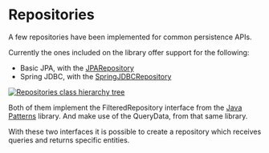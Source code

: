 # Repositories

A few repositories have been implemented for common persistence APIs.

Currently the ones included on the library offer support for the following:
- Basic JPA, with the [JPARepository][basic_jpa_repo]
- Spring JDBC, with the [SpringJDBCRepository][spring_jdbc_repo]

[![Repositories class hierarchy tree][repository-class_tree]][repository-class_tree]

Both of them implement the FilteredRepository interface from the [Java Patterns](https://github.com/Bernardo-MG/java-pattern) library. And make use of the QueryData, from that same library.

With these two interfaces it is possible to create a repository which receives queries and returns specific entities.

[repository-class_tree]: ./images/repository_class_tree.png
[basic_jpa_repo]: ./apidocs/com/wandrell/persistence/repository/JPARepository.html
[spring_jdbc_repo]: ./apidocs/com/wandrell/persistence/repository/SpringJDBCRepository.html